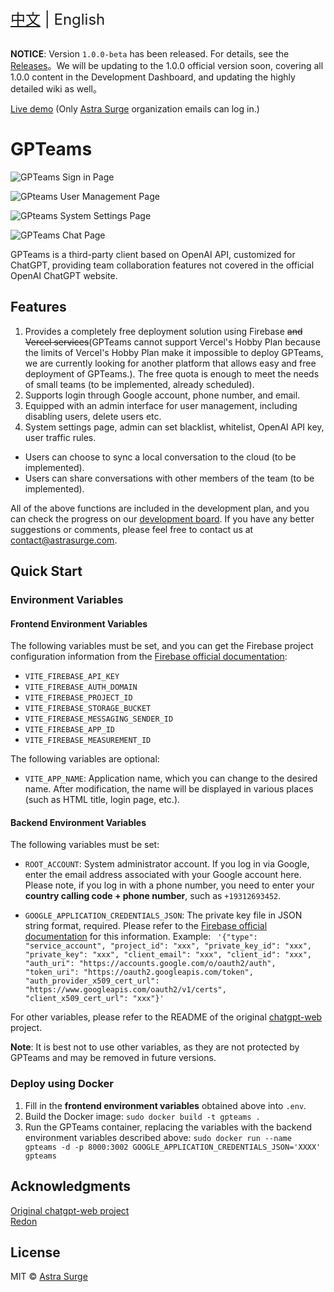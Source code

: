 <div style="font-size: 1.5rem;">
  <a href="./README.md">中文</a> | English
</div>
</br>

**NOTICE**: Version `1.0.0-beta` has been released. For details, see the [Releases](https://github.com/AstraSurge/gpteams/releases)。We will be updating to the 1.0.0 official version soon, covering all 1.0.0 content in the Development Dashboard, and updating the highly detailed wiki as well。

[Live demo](https://gpteams.astrasurge.com) (Only [Astra Surge](https://astrasurge.com) organization emails can log in.)

# GPTeams

![GPTeams Sign in Page](https://rorsch-1256426089.file.myqcloud.com/public/202303310623236.png)

![GPteams User Management Page](https://rorsch-1256426089.file.myqcloud.com/public/202303310622849.png)

![GPteams System Settings Page](https://rorsch-1256426089.file.myqcloud.com/public/202303310623195.png)

![GPTeams Chat Page](https://rorsch-1256426089.file.myqcloud.com/public/202303310624399.png)

GPTeams is a third-party client based on OpenAI API, customized for ChatGPT, providing team collaboration features not covered in the official OpenAI ChatGPT website.

## Features

1. Provides a completely free deployment solution using Firebase ~~and Vercel services~~(GPTeams cannot support Vercel's Hobby Plan because the limits of Vercel's Hobby Plan make it impossible to deploy GPTeams, we are currently looking for another platform that allows easy and free deployment of GPTeams.). The free quota is enough to meet the needs of small teams (to be implemented, already scheduled).
2. Supports login through Google account, phone number, and email.
3. Equipped with an admin interface for user management, including disabling users, delete users etc.
4. System settings page, admin can set blacklist, whitelist, OpenAI API key, user traffic rules.
- Users can choose to sync a local conversation to the cloud (to be implemented).
- Users can share conversations with other members of the team (to be implemented).

All of the above functions are included in the development plan, and you can check the progress on our [development board](https://sharing.clickup.com/31625481/b/h/6-900200430791-2/756b82376fc8197). If you have any better suggestions or comments, please feel free to contact us at [contact@astrasurge.com](mailto:contact@astrasurge.com).

## Quick Start

### Environment Variables

#### Frontend Environment Variables

The following variables must be set, and you can get the Firebase project configuration information from the [Firebase official documentation](https://firebase.google.com/docs/web/setup?hl=en):

- `VITE_FIREBASE_API_KEY`
- `VITE_FIREBASE_AUTH_DOMAIN`
- `VITE_FIREBASE_PROJECT_ID`
- `VITE_FIREBASE_STORAGE_BUCKET`
- `VITE_FIREBASE_MESSAGING_SENDER_ID`
- `VITE_FIREBASE_APP_ID`
- `VITE_FIREBASE_MEASUREMENT_ID`

The following variables are optional:

- `VITE_APP_NAME`: Application name, which you can change to the desired name. After modification, the name will be displayed in various places (such as HTML title, login page, etc.).

#### Backend Environment Variables

The following variables must be set:

- `ROOT_ACCOUNT`: System administrator account. If you log in via Google, enter the email address associated with your Google account here. Please note, if you log in with a phone number, you need to enter your **country calling code + phone number**, such as `+19312693452`.

- `GOOGLE_APPLICATION_CREDENTIALS_JSON`: The private key file in JSON string format, required. Please refer to the [Firebase official documentation](https://firebase.google.com/docs/admin/setup?hl=en) for this information. Example:
`
'{"type": "service_account", "project_id": "xxx", "private_key_id": "xxx", "private_key": "xxx", "client_email": "xxx", "client_id": "xxx", "auth_uri": "https://accounts.google.com/o/oauth2/auth", "token_uri": "https://oauth2.googleapis.com/token", "auth_provider_x509_cert_url": "https://www.googleapis.com/oauth2/v1/certs", "client_x509_cert_url": "xxx"}'`

For other variables, please refer to the README of the original [chatgpt-web](https://github.com/Chanzhaoyu/chatgpt-web) project.

**Note**: It is best not to use other variables, as they are not protected by GPTeams and may be removed in future versions.

### Deploy using Docker

1. Fill in the **frontend environment variables** obtained above into `.env`.
2. Build the Docker image: `sudo docker build -t gpteams .`
3. Run the GPTeams container, replacing the variables with the backend environment variables described above: `sudo docker run --name gpteams -d -p 8000:3002 GOOGLE_APPLICATION_CREDENTIALS_JSON='XXXX' gpteams`

## Acknowledgments

[Original chatgpt-web project](https://github.com/Chanzhaoyu/chatgpt-web)  
[Redon](https://github.com/Chanzhaoyu)

## License
MIT © [Astra Surge](./license)